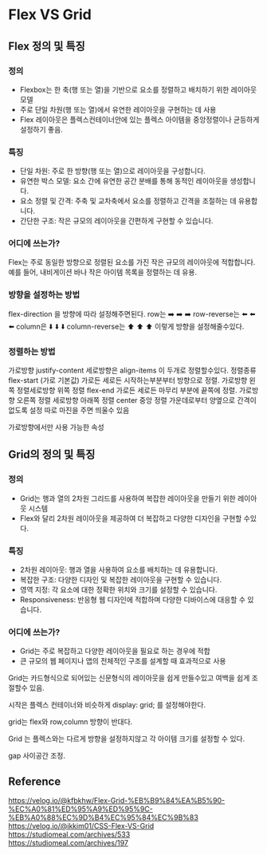 # Flex VS Grid

## Flex 정의 및 특징

### 정의

- Flexbox는 한 축(행 또는 열)을 기반으로 요소를 정렬하고 배치하기 위한 레이아웃 모델
- 주로 단일 차원(행 또는 열)에서 유연한 레이아웃을 구현하는 데 사용
- Flex 레이아웃은 플렉스컨테이너안에 있는 플렉스 아이템을 중앙정렬이나 균등하게 설정하기 좋음.

### 특징

- 단일 차원: 주로 한 방향(행 또는 열)으로 레이아웃을 구성합니다.
- 유연한 박스 모델: 요소 간에 유연한 공간 분배를 통해 동적인 레이아웃을 생성합니다.
- 요소 정렬 및 간격: 주축 및 교차축에서 요소를 정렬하고 간격을 조절하는 데 유용합니다.
- 간단한 구조: 작은 규모의 레이아웃을 간편하게 구현할 수 있습니다.

### 어디에 쓰는가?

Flex는 주로 동일한 방향으로 정렬된 요소를 가진 작은 규모의 레이아웃에 적합합니다. 예를 들어, 내비게이션 바나 작은 아이템 목록을 정렬하는 데 유용.

### 방향을 설정하는 방법

flex-direction 을 방향에 따라 설정해주면된다.
row는 ➡️ ➡️ ➡️
row-reverse는 ⬅️ ⬅️ ⬅️
column은 ⬇️ ⬇️ ⬇️
column-reverse는 ⬆️ ⬆️ ⬆️ 이렇게 방향을 설정해줄수있다.

### 정렬하는 방법

가로방향 justify-content 세로방향은 align-items 이 두개로 정렬할수있다.
정렬종류
flex-start (가로 기본값)
가로든 세로든 시작하는부분부터 방향으로 정렬. 가로방향 왼쪽 정렬세로방향 위쪽 정렬
flex-end
가로든 세로든 마무리 부분에 끝쪽에 정렬. 가로방향 오른쪽 정렬 세로방향 아래쪽 정렬
center
중앙 정렬 가운데로부터 양옆으로 간격이 없도록 설정 따로 마진을 주면 띄울수 있음

가로방향에서만 사용 가능한 속성

## Grid의 정의 및 특징

### 정의

- Grid는 행과 열의 2차원 그리드를 사용하여 복잡한 레이아웃을 만들기 위한 레이아웃 시스템
- Flex와 달리 2차원 레이아웃을 제공하여 더 복잡하고 다양한 디자인을 구현할 수있다.

### 특징

- 2차원 레이아웃: 행과 열을 사용하여 요소를 배치하는 데 유용합니다.
- 복잡한 구조: 다양한 디자인 및 복잡한 레이아웃을 구현할 수 있습니다.
- 영역 지정: 각 요소에 대한 정확한 위치와 크기를 설정할 수 있습니다.
- Responsiveness: 반응형 웹 디자인에 적합하며 다양한 디바이스에 대응할 수 있습니다.

### 어디에 쓰는가?

- Grid는 주로 복잡하고 다양한 레이아웃을 필요로 하는 경우에 적합
- 큰 규모의 웹 페이지나 앱의 전체적인 구조를 설계할 때 효과적으로 사용

Grid는 카드형식으로 되어있는 신문형식의 레이아웃을 쉽게 만들수있고 여백을 쉽게 조절할수 있음.

시작은 플렉스 컨테이너와 비슷하게 display: grid; 를 설정해야한다.

grid는 flex와 row,column 방향이 반대다.

Grid 는 플렉스와는 다르게 방향을 설정하지않고 각 아이템 크기를 설정할 수 있다.

gap
사이공간 조정.

## Reference

https://velog.io/@kfbkhw/Flex-Grid-%EB%B9%84%EA%B5%90-%EC%A0%81%ED%95%A9%ED%95%9C-%EB%A0%88%EC%9D%B4%EC%95%84%EC%9B%83
https://velog.io/@ikkim01/CSS-Flex-VS-Grid  
https://studiomeal.com/archives/533  
https://studiomeal.com/archives/197
